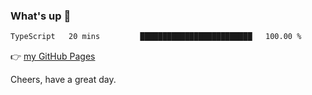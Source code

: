### What's up 👋

<!--START_SECTION:waka-->

```txt
TypeScript   20 mins         █████████████████████████   100.00 %
```

<!--END_SECTION:waka-->

👉 [my GitHub Pages](https://ykzhukian.github.io)

Cheers, have a great day.


